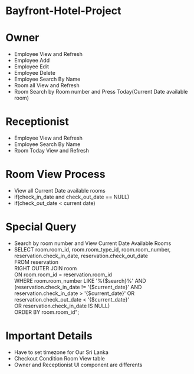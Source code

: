 # Bayfront-Hotel-Project

# Owner
- Employee View and Refresh
- Employee Add
- Employee Edit
- Employee Delete
- Employee Search By Name
- Room all View and Refresh
- Room Search by Room number and Press Today(Current Date available room)  

# Receptionist
- Employee View and Refresh
- Employee Search By Name
- Room Today View and Refresh

# Room View Process
- View all Current Date available rooms
- if(check_in_date and check_out_date == NULL)
- if(check_out_date < current date)

# Special Query
- Search by room number and View Current Date Available Rooms 
- SELECT room.room_id, room.room_type_id, room.room_number, <br />
    reservation.check_in_date, reservation.check_out_date <br />
    FROM reservation <br />
    RIGHT OUTER JOIN room <br />
    ON room.room_id = reservation.room_id <br />
    WHERE room.room_number LIKE '%{$search}%' AND <br />
    (reservation.check_in_date != '{$current_date}' AND <br />
    reservation.check_in_date > '{$current_date}' OR reservation.check_out_date < '{$current_date}' <br />
    OR  reservation.check_in_date IS NULL) <br />
    ORDER BY room.room_id"; <br />

# Important Details
- Have to set timezone for Our Sri Lanka 
- Checkout Condition Room View table
- Owner and Receptionist UI component are differents
